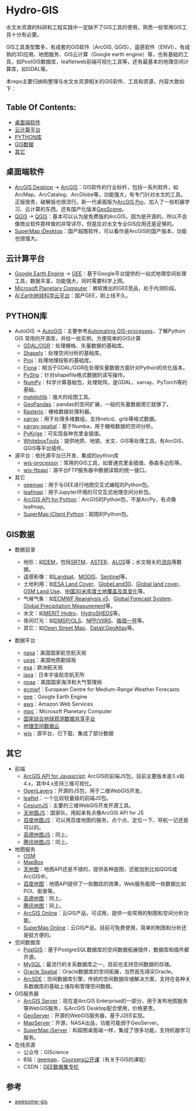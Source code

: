 # Hydro-GIS

水文水资源的科研和工程实践中一定缺不了GIS工具的使用，熟悉一些常用GIS工具十分有必要。

GIS工具类型繁多，有成套的GIS软件（ArcGIS, QGIS），遥感软件（ENVI），有成熟的3D应用、地图服务、GIS云计算（Google earth engine）等，也有基础的工具，如PostGIS数据库，leafletweb前端可视化工具等，还有最基本的地理空间计算库，如GDAL等。

本repo主要归纳和整理与水文水资源相关的GIS软件、工具和资源，内容大致如下：

## Table Of Contents:
- [桌面端软件](#桌面端软件)
- [云计算平台](#云计算平台)
- [PYTHON库](#PYTHON库)
- [GIS数据](#GIS数据)
- [其它](#其它)

## 桌面端软件
- [ArcGIS Desktop](https://www.esri.com/zh-cn/arcgis/products/arcgis-desktop/overview) -> [ArcGIS](./ArcGIS/)：GIS软件的行业标杆，包括一系列软件，如ArcMap、ArcCatalog、ArcGlobe等，功能强大，有专门针对水文的工具。正版很贵，破解版也很流行。新一代桌面版为[ArcGIS Pro](https://www.esri.com/zh-cn/arcgis/products/arcgis-pro/overview)，加入了一些机器学习、云计算的东西。还有国产化版本[GeoScene](https://www.geoscene.cn/)。
- [QGIS](https://www.qgis.org/en/site/) -> [QGIS](./QGIS/)：基本可以认为是免费版的ArcGIS，因为是开源的，所以不会像商业软件那样做的非常详尽，但是应对水文专业GIS应用还是足够的。
- [SuperMap iDesktop](http://support.supermap.com.cn/product/iDesktop.aspx)：国产超图软件，可以看作是ArcGIS的国产版本，功能也很强大。

## 云计算平台
- [Google Earth Engine](https://developers.google.cn/earth-engine/) -> [GEE](./GEE/)：基于Google平台提供的一站式地理空间处理工具，数据丰富，功能强大，同时需要科学上网。
- [Microsoft Planetary Computer](https://planetarycomputer.microsoft.com/)：微软推出的GEE竞品，处于内测阶段。
- [AI Earth地球科学云平台](https://engine-aiearth.aliyun.com/)：国产GEE，刚上线不久。

## PYTHON库
- AutoGIS -> [AutoGIS](./AutoGIS/)：主要参考[Automating GIS-processes](https://github.com/Automating-GIS-processes/site)，了解Python GIS 常用的开源库，并给一些实例，方便简单的GIS计算
    - [GDAL/OGR](https://gdal.org/index.html)：处理栅格、矢量数据的基础库。
    - [Shapely](https://github.com/shapely/shapely)：处理空间分析的基础库。
    - [Proj](https://proj.org/index.html)：处理地理投影的基础库。
    - [Fiona](https://github.com/Toblerity/Fiona)：相当于GDAL/GGR在处理矢量数据方面针对Python的优化版本。
    - [PyShp](https://github.com/GeospatialPython/pyshp)：针对shapefile格式数据的读写操作。
    - [NumPy](https://github.com/numpy/numpy)：科学计算基础包，处理矩阵，是GDAL、xarray、PyTorch等的基础。
    - [matplotlib](https://github.com/matplotlib/matplotlib)：强大的绘图工具。
    - [GeoPandas](https://github.com/geopandas/geopandas)：pandas的空间扩展，一般的矢量数据用它就够了。
    - [Rasterio](https://github.com/rasterio/rasterio)：栅格数据处理利器。
    - [xarray](https://github.com/pydata/xarray)：用于处理多维数组，支持netcd、grib等格式数据。
    - [xarray-spatial](https://github.com/makepath/xarray-spatial)：基于Numba，用于栅格数据的空间分析。
    - [PyKrige](https://github.com/GeoStat-Framework/PyKrige)：可实现各种克里金插值。
    - [WhiteboxTools](https://github.com/jblindsay/whitebox-tools)：提供地质、地貌、水文、GIS等处理工具。有ArcGIS、QGIS等平台插件。
- 源平台：依托源平台已开发、集成的python库
    - [wis-processor](http://124.93.160.156:18888/zhujianfeng/wis-processor)：常用的GIS工具，如普通克里金插值、泰森多边形等。
    - [wis-ftpapi](http://124.93.160.156:18888/zhujianfeng/wis-ftpapi)：源平台FTP服务器中数据读取的统一接口。
- 其它
    - [geemap](https://github.com/giswqs/geemap)：用于与GEE进行地图交互式编程的Python包。
    - [leafmap](https://github.com/giswqs/leafmap)：用于Jupyter环境的可交互式地理空间分析包。
    - [ArcGIS API for Python](https://developers.arcgis.com/python/)：ArcGIS的Python包，不是ArcPy，有点像leafmap。
    - [SuperMap iClient Python](https://iclientpy.supermap.io/)：超图的Python包。

## GIS数据
- 数据目录
    - 地形：如[DEM](https://github.com/DahnJ/Awesome-DEM)，包括[SRTM](https://www.earthdata.nasa.gov/sensors/srtm)、[ASTER](https://lpdaac.usgs.gov/products/astgtmv003/)、[ALOS](https://www.eorc.jaxa.jp/ALOS/en/dataset/aw3d30/aw3d30_e.htm)等；水文相关的[流向](http://hydro.iis.u-tokyo.ac.jp/~yamadai/MERIT_Hydro/)等数据。
    - 遥感影像：如[Landsat](https://www.usgs.gov/landsat-missions)、[MODIS](https://modis.gsfc.nasa.gov/)、[Sentinel](https://sentinel.esa.int/web/sentinel/missions/)等。
    - 土地利用：如[ESA Land Cover](http://maps.elie.ucl.ac.be/CCI/viewer/)、[GlobeLand30](http://globeland30.org/)、[Global land cover](http://data.ess.tsinghua.edu.cn/)、[OSM Land Use](https://osmlanduse.org/)、[中国30米年度土地覆盖及其变化](https://zenodo.org/record/5816591#.Y1DaIvxBxPY)等。
    - 气候气象：如[ECMWF Reanalysis v5](https://www.ecmwf.int/en/forecasts/datasets/reanalysis-datasets/era5)、[Global Forecast System](https://www.ncei.noaa.gov/products/weather-climate-models/global-forecast)、[Global Precipitation Measurement](https://gpm.nasa.gov/)等。
    - 水文：如[MERIT Hydro](http://hydro.iis.u-tokyo.ac.jp/~yamadai/MERIT_Hydro/)、[HydroSHEDS](https://www.hydrosheds.org/)等。
    - 夜间灯光：如[DMSP/OLS](https://www.ngdc.noaa.gov/eog/dmsp.html)、[NPP/VIIRS](https://www.ngdc.noaa.gov/eog/viirs/index.html)、[珞珈一号](http://59.175.109.173:8888/app/login.html)等。
    - 其它：如[Open Street Map](https://www.openstreetmap.org/)、[DataV.GeoAtlas](http://datav.aliyun.com/portal/school/atlas/)等。

- 数据平台
    - [nasa](https://www.nasa.gov/)：美国国家航空航天局
    - [usgs](https://www.usgs.gov/)：美国地质勘探局
    - [esa](https://www.esa.int/)：欧洲航天局
    - [jaxa](https://global.jaxa.jp/)：日本宇宙航空航天所
    - [noaa](https://www.noaa.gov/)：美国国家海洋和大气管理局
    - [ecmwf](https://www.ecmwf.int/)：European Centre for Medium-Range Weather Forecasts
    - [gee](https://developers.google.cn/earth-engine/datasets)：Google Earth Engine
    - [aws](https://registry.opendata.aws/)：Amazon Web Services
    - [mpc](https://planetarycomputer.microsoft.com/catalog)：Microsoft Planetary Computer
    - [国家综合地球观测数据共享平台](http://old.chinageoss.cn/dsp/home/index.jsp)
    - [地理空间数据云](http://www.gscloud.cn/)
    - [wis](http://124.93.160.156:18888/zhujianfeng/wis-data-catalog)：源平台，已下载、集成了部分数据

## 其它
- 前端
    - [ArcGIS API for Javascript](https://developers.arcgis.com/javascript/latest/): ArcGIS的前端JS包，目前主要版本是3.x和4.x，其中4.x支持三维可视化。
    - [OpenLayers](https://openlayers.org/)：开源的JS包，用于二维WebGIS开发。
    - [leaflet](https://leafletjs.com/)：一个比较轻量级的前端JS包。
    - [CesiumJS](https://cesium.com/platform/cesiumjs/)：主要的三维WebGIS开发开源工具。
    - [天地图JS](http://lbs.tianditu.gov.cn/home.html)：国家队，用起来有点像ArcGIS API for JS
    - [百度地图JS](https://lbsyun.baidu.com/index.php?title=jspopularGL)：可以用百度地图的服务，点个点、定位一下、导航一记还是可以的。
    - [高德地图JS](https://lbs.amap.com/api/jsapi-v2/summary/)：同上。
    - [腾讯地图JS](https://lbs.qq.com/)：同上。
- 地图服务
    - [OSM]()
    - [MapBox]()
    - [天地图](http://lbs.tianditu.gov.cn/home.html)：地图API还是不错的，提供各种底图，还能加到比如QGIS或ArcGIS中。
    - [百度地图](https://lbsyun.baidu.com/)：地图API提供了一些酷炫的效果，Web服务能爬一些数据比如POI、街景等。
    - [高德地图](https://lbs.amap.com/)：同上。
    - [腾讯地图](https://lbs.qq.com/)：同上。
    - [ArcGIS Online](https://www.arcgis.com)：云GIS产品，可试用，提供一些常用的制图和空间分析功能。
    - [SuperMap Online](https://www.supermapol.com/)：云GIS产品，目前可免费使用，简单的制图和分析还是挺方便的。
- 空间数据库
    - [PostGIS](https://postgis.net)：基于PostgreSQL数据库的空间数据拓展插件，数据库和插件都开源。
    - [MySQL](https://www.mysql.com/)：最流行的关系数据库之一，目前也支持空间数据的存储。
    - [Oracle Spatial](https://www.oracle.com/cn/database/spatial/)：Oracle数据库的空间拓展，当然首先得买Oracle。
    - [ArcSDE]()：空间数据库引擎，传统的空间数据存储解决方案，支持在各种关系数据库的基础上储存和管理空间数据。
- GIS服务器
    - [ArcGIS Server](https://enterprise.arcgis.com/zh-cn/server/)：现在是ArcGIS Enterprise的一部分，用于发布地图服务等WebGIS服务，与ArcGIS Desktop配合使用，价格更贵。
    - [GeoServer](https://geoserver.org/)：开源的WebGIS服务器，基于J2EE实现。
    - [MapServer](https://mapserver.org/)：开源，NASA出品，功能可能弱于GeoServer。
    - [SuperMap iServer](http://support.supermap.com.cn:8090/iserver/)：和超图桌面端一样，集成了很多功能，支持机器学习服务。
- 在线资源
    - 公众号：GIScience
    - B站：[geemap](https://space.bilibili.com/527404442)、[Coursera公开课](https://space.bilibili.com/100880105)（有关于GIS的课程）
    - CSDN：[GEE数据集专栏](https://blog.csdn.net/qq_31988139/category_11336093.html)

## 参考
- [awesome-gis](https://github.com/sshuair/awesome-gis)


